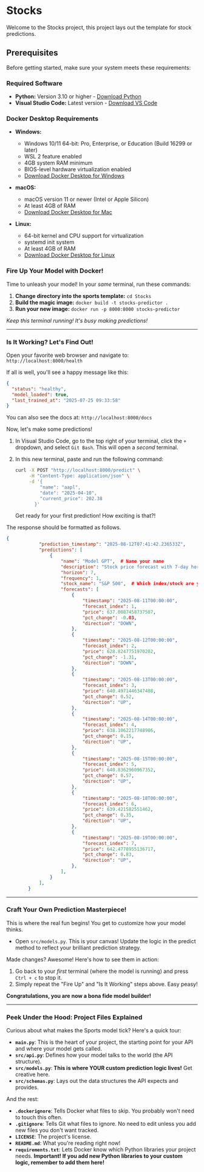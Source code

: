 # Stocks

Welcome to the Stocks project, this project lays out the template for stock predictions.

## Prerequisites

Before getting started, make sure your system meets these requirements:

### Required Software
* **Python:** Version 3.10 or higher - [Download Python](https://www.python.org/downloads/)
* **Visual Studio Code:** Latest version - [Download VS Code](https://code.visualstudio.com/download)

### Docker Desktop Requirements
* **Windows:**
  - Windows 10/11 64-bit: Pro, Enterprise, or Education (Build 16299 or later)
  - WSL 2 feature enabled
  - 4GB system RAM minimum
  - BIOS-level hardware virtualization enabled
  - [Download Docker Desktop for Windows](https://docs.docker.com/desktop/windows/install/)

* **macOS:**
  - macOS version 11 or newer (Intel or Apple Silicon)
  - At least 4GB of RAM
  - [Download Docker Desktop for Mac](https://docs.docker.com/desktop/mac/install/)

* **Linux:**
  - 64-bit kernel and CPU support for virtualization
  - systemd init system
  - At least 4GB of RAM
  - [Download Docker Desktop for Linux](https://docs.docker.com/desktop/linux/install/)

### Fire Up Your Model with Docker!
Time to unleash your model! In your *same* terminal, run these commands:

1. **Change directory into the sports template:** `cd Stocks` 
1. **Build the magic image:** `docker build -t stocks-predictor .`
2. **Run your new image:** `docker run -p 8000:8000 stocks-predictor`

*Keep this terminal running! It's busy making predictions!*

---

### Is It Working? Let's Find Out!

Open your favorite web browser and navigate to: `http://localhost:8000/health`

If all is well, you'll see a happy message like this:

```json
{
  "status": "healthy",
  "model_loaded": true,
  "last_trained_at": "2025-07-25 09:33:58"
}
```

You can also see the docs at: `http://localhost:8000/docs`

Now, let's make some predictions!

1.  In Visual Studio Code, go to the top right of your terminal, click the `+` dropdown, and select `Git Bash`. This will open a *second* terminal.
2.  In this new terminal, paste and run the following command:

    ```bash
    curl -X POST "http://localhost:8000/predict" \
         -H "Content-Type: application/json" \
         -d '{
             "name": "aapl",
             "date": "2025-04-10",
             "current_price": 202.38
           }'
    ```

    Get ready for your first prediction! How exciting is that?!

The response should be formatted as follows.

```json
{
            "prediction_timestamp": "2025-08-12T07:41:42.236533Z",
            "predictions": [
                {
                    "name": "Model GPT",  # Name your name
                    "description": "Stock price forecast with 7-day horizon.",  # Describe your model
                    "horizon": 7,
                    "frequency": 1,
                    "stock_name": "S&P 500",  # Which index/stock are you predicting?
                    "forecasts": [
                        {
                            "timestamp": "2025-08-11T00:00:00",
                            "forecast_index": 1,
                            "price": 637.0087458737507,
                            "pct_change": -0.03,
                            "direction": "DOWN",
                        },
                        {
                            "timestamp": "2025-08-12T00:00:00",
                            "forecast_index": 2,
                            "price": 628.8247751970202,
                            "pct_change": -1.31,
                            "direction": "DOWN",
                        },
                        {
                            "timestamp": "2025-08-13T00:00:00",
                            "forecast_index": 3,
                            "price": 640.4971446347408,
                            "pct_change": 0.52,
                            "direction": "UP",
                        },
                        {
                            "timestamp": "2025-08-14T00:00:00",
                            "forecast_index": 4,
                            "price": 638.1062217748986,
                            "pct_change": 0.15,
                            "direction": "UP",
                        },
                        {
                            "timestamp": "2025-08-15T00:00:00",
                            "forecast_index": 5,
                            "price": 640.8362960967352,
                            "pct_change": 0.57,
                            "direction": "UP",
                        },
                        {
                            "timestamp": "2025-08-18T00:00:00",
                            "forecast_index": 6,
                            "price": 639.421582551462,
                            "pct_change": 0.35,
                            "direction": "UP",
                        },
                        {
                            "timestamp": "2025-08-19T00:00:00",
                            "forecast_index": 7,
                            "price": 642.4778955136717,
                            "pct_change": 0.83,
                            "direction": "UP",
                        },
                    ],
                }
            ],
        }

```

---

### Craft Your Own Prediction Masterpiece!

This is where the real fun begins! You get to customize how your model thinks.

* Open `src/models.py`. This is your canvas! Update the logic in the predict method to reflect your brilliant prediction strategy.

Made changes? Awesome! Here's how to see them in action:

1.  Go back to your *first* terminal (where the model is running) and press `Ctrl + c` to stop it.
2.  Simply repeat the "Fire Up" and "Is It Working" steps above. Easy peasy!

**Congratulations, you are now a bona fide model builder!**

---

### Peek Under the Hood: Project Files Explained

Curious about what makes the Sports model tick? Here's a quick tour:

* **`main.py`**: This is the heart of your project, the starting point for your API and where your model gets called.
* **`src/api.py`**: Defines how your model talks to the world (the API structure).
* **`src/models.py`**: **This is where YOUR custom prediction logic lives!** Get creative here.
* **`src/schemas.py`**: Lays out the data structures the API expects and provides.

And the rest:

* **`.dockerignore`**: Tells Docker what files to skip. You probably won't need to touch this often.
* **`.gitignore`**: Tells Git what files to ignore. No need to edit unless you add new files you don't want tracked.
* **`LICENSE`**: The project's license.
* **`README.md`**: What you're reading right now!
* **`requirements.txt`**: Lets Docker know which Python libraries your project needs. **Important! If you add new Python libraries to your custom logic, remember to add them here!**